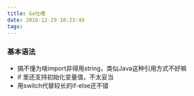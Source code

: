 ```yaml
---
title: Go吐槽
date: 2018-12-29 18:23:49
tags:
---
```


### 基本语法

* 搞不懂为啥import非得用string，类似Java这种引用方式不好嘛
* if 里还支持初始化变量值，不太妥当
* 用switch代替较长的if-else还不错

